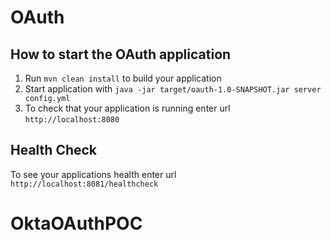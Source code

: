 # OAuth

How to start the OAuth application
---

1. Run `mvn clean install` to build your application
1. Start application with `java -jar target/oauth-1.0-SNAPSHOT.jar server config.yml`
1. To check that your application is running enter url `http://localhost:8080`

Health Check
---

To see your applications health enter url `http://localhost:8081/healthcheck`
# OktaOAuthPOC
